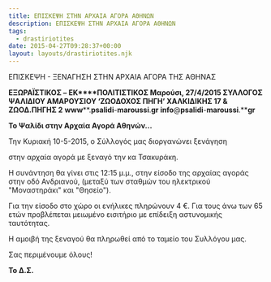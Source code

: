 ```yaml
---
title: ΕΠΙΣΚΕΨΗ ΣΤΗΝ ΑΡΧΑΙΑ ΑΓΟΡΑ ΑΘΗΝΩΝ
description: ΕΠΙΣΚΕΨΗ ΣΤΗΝ ΑΡΧΑΙΑ ΑΓΟΡΑ ΑΘΗΝΩΝ
tags:
  - drastiriotites
date: 2015-04-27T09:28:37+00:00
layout: layouts/drastiriotites.njk
---
```

ΕΠΙΣΚΕΨΗ - ΞΕΝΑΓΗΣΗ ΣΤΗΝ ΑΡΧΑΙΑ ΑΓΟΡΑ ΤΗΣ ΑΘΗΝΑΣ
<!-- excerpt -->
**ΕΞΩΡΑΪΣΤΙΚΟΣ –** **EK****ΠΟΛΙΤΙΣΤΙΚΟΣ Μαρούσι, 27/4/2015 ΣΥΛΛΟΓΟΣ ΨΑΛΙΔΙΟΥ ΑΜΑΡΟΥΣΙΟΥ ‘ΖΩΟΔΟΧΟΣ ΠΗΓΗ’ ΧΑΛΚΙΔΙΚΗΣ 17 &amp; ΖΩΟΔ.ΠΗΓΗΣ 2** **www****.****psalidi****-****maroussi****.****gr** **info****@****psalidi****-****maroussi****.****gr**

**Το Ψαλίδι στην Αρχαία Αγορά Αθηνών...**

Την Κυριακή 10-5-2015, ο Σύλλογός μας διοργανώνει ξενάγηση

στην αρχαία αγορά με ξεναγό την κα Τσακυράκη.

Η συνάντηση θα γίνει στις 12:15 μ.μ., στην είσοδο της αρχαίας αγοράς στην οδό Ανδριανού, (μεταξύ των σταθμών του ηλεκτρικού "Μοναστηράκι" και "Θησείο").

Για την είσοδο στο χώρο οι ενήλικες πληρώνουν 4 €. Για τους άνω των 65 ετών προβλέπεται μειωμένο εισιτήριο με επίδειξη αστυνομικής ταυτότητας.

Η αμοιβή της ξεναγού θα πληρωθεί από το ταμείο του Συλλόγου μας.

Σας περιμένουμε όλους!

**Το Δ.Σ.**
